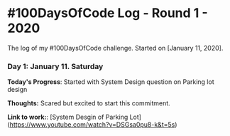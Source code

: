 # #100DaysOfCode Log - Round 1 - 2020

The log of my #100DaysOfCode challenge. Started on [January 11, 2020].

### Day 1: January 11. Saturday

**Today's Progress**: Started with System Design question on Parking lot design

**Thoughts:** Scared but excited to start this commitment. 

**Link to work:**: [System Desgin of Parking Lot] (https://www.youtube.com/watch?v=DSGsa0pu8-k&t=5s)
